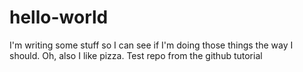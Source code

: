 # hello-world
I'm writing some stuff so I can see if I'm doing those things the way I should. Oh, also I like pizza.
Test repo from the github tutorial
